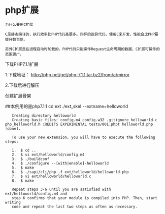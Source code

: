 # php扩展
    为什么要用C扩展

    C是静态编译的，执行效率比PHP代码高很多。同样的运算代码，使用C来开发，性能会比PHP要提升数百倍。

    另外C扩展是在进程启动时加载的，PHP代码只能操作Request生命周期的数据，C扩展可操作的范围更广。


   下载PHP7.1.1扩展

   1.下载地址： http://php.net/get/php-7.1.1.tar.bz2/from/a/mirror

   2.下载后进行解压

   创建扩展骨架

   ##本例用的是php7.1.1
   cd ext
   ./ext_skel --extname=helloworld


       Creating directory helloworld
       Creating basic files: config.m4 config.w32 .gitignore helloworld.c php_helloworld.h CREDITS EXPERIMENTAL tests/001.phpt helloworld.php [done].

       To use your new extension, you will have to execute the following steps:

       1.  $ cd ..
       2.  $ vi ext/helloworld/config.m4
       3.  $ ./buildconf
       4.  $ ./configure --[with|enable]-helloworld
       5.  $ make
       6.  $ ./sapi/cli/php -f ext/helloworld/helloworld.php
       7.  $ vi ext/helloworld/helloworld.c
       8.  $ make

       Repeat steps 3-6 until you are satisfied with ext/helloworld/config.m4 and
       step 6 confirms that your module is compiled into PHP. Then, start writing
       code and repeat the last two steps as often as necessary.

